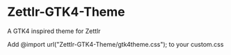 # Zettlr-GTK4-Theme
A GTK4 inspired theme for Zettlr

Add @import url("Zettlr-GTK4-Theme/gtk4theme.css"); to your custom.css 
